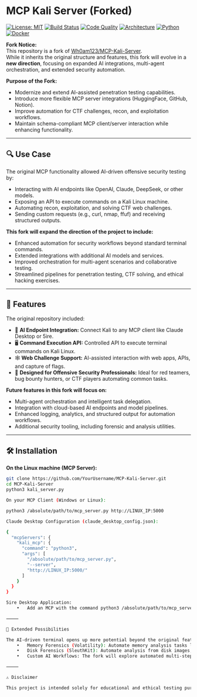 # MCP Kali Server (Forked)

[![License: MIT](https://img.shields.io/badge/License-MIT-yellow.svg)](LICENSE) 
[![Build Status](https://img.shields.io/github/actions/workflow/status/canstralian/forked-u-MCP-Kali-Server/ci.yml?branch=main)](https://github.com/canstralian/forked-u-MCP-Kali-Server/actions) 
[![Code Quality](https://img.shields.io/codefactor/grade/github/canstralian/forked-u-MCP-Kali-Server)](https://www.codefactor.io/repository/github/canstralian/forked-u-MCP-Kali-Server)
[![Architecture](https://img.shields.io/badge/Architecture-MCP%20Server-blue)](https://github.com/canstralian/forked-u-MCP-Kali-Server)
[![Python](https://img.shields.io/badge/python-3.11-blue.svg)](https://www.python.org/)
[![Docker](https://img.shields.io/badge/docker-enabled-blue)](https://www.docker.com/)

**Fork Notice:**  
This repository is a fork of [Wh0am123/MCP-Kali-Server](https://github.com/Wh0am123/MCP-Kali-Server).  
While it inherits the original structure and features, this fork will evolve in a **new direction**, focusing on expanded AI integrations, multi-agent orchestration, and extended security automation.

**Purpose of the Fork:**  
- Modernize and extend AI-assisted penetration testing capabilities.  
- Introduce more flexible MCP server integrations (HuggingFace, GitHub, Notion).  
- Improve automation for CTF challenges, recon, and exploitation workflows.  
- Maintain schema-compliant MCP client/server interaction while enhancing functionality.

---

## 🔍 Use Case

The original MCP functionality allowed AI-driven offensive security testing by:  

- Interacting with AI endpoints like OpenAI, Claude, DeepSeek, or other models.  
- Exposing an API to execute commands on a Kali Linux machine.  
- Automating recon, exploitation, and solving CTF web challenges.  
- Sending custom requests (e.g., curl, nmap, ffuf) and receiving structured outputs.  

**This fork will expand the direction of the project to include:**  

- Enhanced automation for security workflows beyond standard terminal commands.  
- Extended integrations with additional AI models and services.  
- Improved orchestration for multi-agent scenarios and collaborative testing.  
- Streamlined pipelines for penetration testing, CTF solving, and ethical hacking exercises.

---

## 🚀 Features

The original repository included:

- 🧠 **AI Endpoint Integration:** Connect Kali to any MCP client like Claude Desktop or 5ire.  
- 🖥️ **Command Execution API:** Controlled API to execute terminal commands on Kali Linux.  
- 🕸️ **Web Challenge Support:** AI-assisted interaction with web apps, APIs, and capture of flags.  
- 🔐 **Designed for Offensive Security Professionals:** Ideal for red teamers, bug bounty hunters, or CTF players automating common tasks.  

**Future features in this fork will focus on:**  

- Multi-agent orchestration and intelligent task delegation.  
- Integration with cloud-based AI endpoints and model pipelines.  
- Enhanced logging, analytics, and structured output for automation workflows.  
- Additional security tooling, including forensic and analysis utilities.

---

## 🛠️ Installation

**On the Linux machine (MCP Server):**

```bash
git clone https://github.com/YourUsername/MCP-Kali-Server.git
cd MCP-Kali-Server
python3 kali_server.py

On your MCP Client (Windows or Linux):

python3 /absolute/path/to/mcp_server.py http://LINUX_IP:5000

Claude Desktop Configuration (claude_desktop_config.json):

{
  "mcpServers": {
    "kali_mcp": {
      "command": "python3",
      "args": [
        "/absolute/path/to/mcp_server.py",
        "--server",
        "http://LINUX_IP:5000/"
      ]
    }
  }
}

5ire Desktop Application:
	•	Add an MCP with the command python3 /absolute/path/to/mcp_server.py http://LINUX_IP:5000 and the app will generate the needed configuration automatically.

⸻

🔮 Extended Possibilities

The AI-driven terminal opens up more potential beyond the original features:
	•	Memory Forensics (Volatility): Automate memory analysis tasks like process enumeration, DLL injection checks, and registry extraction from memory dumps.
	•	Disk Forensics (SleuthKit): Automate analysis from disk images, timeline generation, file carving, and hash comparisons.
	•	Custom AI Workflows: The fork will explore automated multi-step AI-driven security workflows, integrating multiple tools in a single pipeline.

⸻

⚠️ Disclaimer

This project is intended solely for educational and ethical testing purposes. Any misuse — including unauthorized access, exploitation, or malicious activity — is strictly prohibited. The author assumes no responsibility for misuse.

